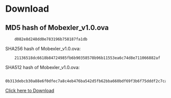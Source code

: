# Download

## MD5 hash of Mobexler_v1.0.ova

        d082e8d248dd0e783196b758187fa1db

SHA256 hash of Mobexler_v1.0.ova:

        21136518dc6618b84724985fb6b90358578b96b11553ea6c74d8e711066882af

SHA512 hash of Mobexler_v1.0.ova:

        0b313debcb30a88e6f0dfec7a8c4eb476ba542d5fb62bba660bdf69f3b6f75dddf2c7cab50f90cb91376ce3f5c477901bd201cf023a8ef9aeb68d29e9c8898fc

[Click here to Download](https://bit.ly/2kgsqdc)
